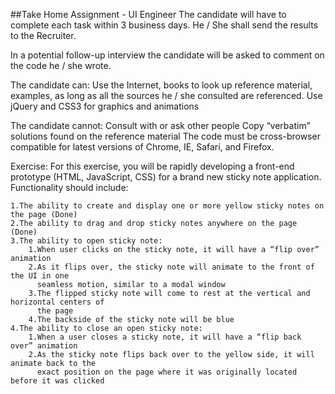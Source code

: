 ##Take Home Assignment - UI Engineer
The candidate will have to complete each task within 3 business days. He / She shall
send the results to the Recruiter.

In a potential follow-up interview the candidate will be asked to comment on the code
he / she wrote.

The candidate can:
    Use the Internet, books to look up reference material, examples, as long as all the
    sources he / she consulted are referenced.
    Use jQuery and CSS3 for graphics and animations

The candidate cannot:
    Consult with or ask other people
    Copy “verbatim” solutions found on the reference material
    The code must be cross-browser compatible for latest versions of Chrome, IE, Safari,
    and Firefox.

Exercise:
For this exercise, you will be rapidly developing a front-end prototype (HTML,
JavaScript, CSS) for a brand new sticky note application. Functionality should include:

    1.The ability to create and display one or more yellow sticky notes on the page (Done)
    2.The ability to drag and drop sticky notes anywhere on the page (Done)
    3.The ability to open sticky note:
        1.When user clicks on the sticky note, it will have a “flip over” animation
        2.As it flips over, the sticky note will animate to the front of the UI in one
          seamless motion, similar to a modal window
        3.The flipped sticky note will come to rest at the vertical and horizontal centers of
          the page
        4.The backside of the sticky note will be blue
    4.The ability to close an open sticky note:
        1.When a user closes a sticky note, it will have a “flip back over” animation
        2.As the sticky note flips back over to the yellow side, it will animate back to the
          exact position on the page where it was originally located before it was clicked
